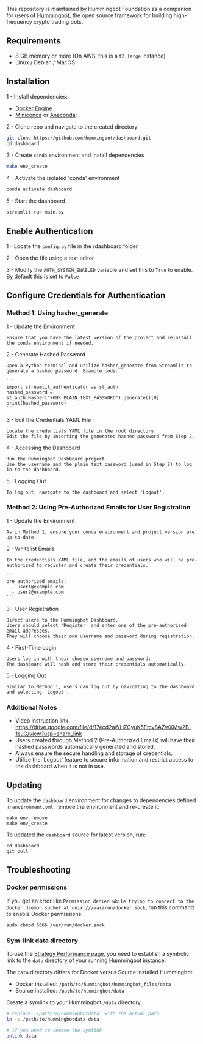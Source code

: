 
This repository is maintained by Hummingbot Foundation as a companion for users of [Hummingbot](https://github.com/hummingbot/hummingbot), the open source framework for building high-frequency crypto trading bots.

## Requirements

* 8 GB memory or more (On AWS, this is a `t2.large` instance)
* Linux / Debian / MacOS

## Installation

1 - Install dependencies:

* [Docker Engine](https://docs.docker.com/engine/install/ubuntu/)
* [Miniconda](https://docs.conda.io/en/latest/miniconda.html) or [Anaconda](https://www.anaconda.com/):

2 - Clone repo and navigate to the created directory
```bash
git clone https://github.com/hummingbot/dashboard.git
cd dashboard
```

3 - Create `conda` environment and install dependencies
```bash
make env_create
```

4 - Activate the isolated 'conda' environment
```bash
conda activate dashboard
```

5 - Start the dashboard
```bash
streamlit run main.py
```
## Enable Authentication

1 - Locate the `config.py` file in the /dashboard folder

2 - Open the file using a text editor

3 - Modify the `AUTH_SYSTEM_ENABLED` variable and set this to `True` to enable. By default this is set to `False`

## Configure Credentials for Authentication

### Method 1: Using hasher_generate

1 - Update the Environment
  
    Ensure that you have the latest version of the project and reinstall the conda environment if needed.
  
2 - Generate Hashed Password
  
    Open a Python terminal and utilize hasher_generate from Streamlit to generate a hashed password. Example code:

    ```
    import streamlit_authenticator as st_auth
    hashed_password = st_auth.Hasher("YOUR_PLAIN_TEXT_PASSWORD").generate()[0]
    print(hashed_password)
    ```

3 - Edit the Credentials YAML File

    Locate the credentials YAML file in the root directory.
    Edit the file by inserting the generated hashed password from Step 2.

4 - Accessing the Dashboard
    
    Run the Hummingbot Dashboard project.
    Use the username and the plain text password (used in Step 2) to log in to the dashboard.

5 - Logging Out
    
    To log out, navigate to the dashboard and select 'Logout'.
    

### Method 2: Using Pre-Authorized Emails for User Registration

1 - Update the Environment

    As in Method 1, ensure your conda environment and project version are up-to-date.

2 - Whitelist Emails

    In the credentials YAML file, add the emails of users who will be pre-authorized to register and create their credentials.

    ```
    pre_authorized_emails:
      - user1@example.com
      - user2@example.com
    ```

3 - User Registration

    Direct users to the Hummingbot Dashboard.
    Users should select 'Register' and enter one of the pre-authorized email addresses.
    They will choose their own username and password during registration.
    
4 - First-Time Login
    
    Users log in with their chosen username and password.
    The dashboard will hash and store their credentials automatically.

5 - Logging Out
    
    Similar to Method 1, users can log out by navigating to the dashboard and selecting 'Logout'.

### Additional Notes

- Video instruction link - https://drive.google.com/file/d/17ecd2aWHZCyuK5Etcv8AZwXMw2B-1sJG/view?usp=share_link
- Users created through Method 2 (Pre-Authorized Emails) will have their hashed passwords automatically generated and stored.
- Always ensure the secure handling and storage of credentials.
- Utilize the 'Logout' feature to secure information and restrict access to the dashboard when it is not in use.

## Updating

To update the `dashboard` environment for changes to dependencies defined in `environment.yml`, remove the environment and re-create it:
```
make env_remove
make env_create
```

To updated the `dashboard` source for latest version, run:
```
cd dashboard
git pull
```

## Troubleshooting

### Docker permissions

If you get an error like `Permission denied while trying to connect to the Docker daemon socket at unix:///var/run/docker.sock`, run this command to enable Docker permissions:
```
sudo chmod 6666 /var/run/docker.sock
```

### Sym-link data directory

To use the [Strategy Performance page](https://github.com/hummingbot/dashboard/wiki/%F0%9F%9A%80-Strategy-Performance), you need to establish a symbolic link to the `data` directory of your running Hummingbot instance:

The `data` directory differs for Docker versus Source installed Hummingbot:
* Docker installed: `/path/to/hummingbot/hummingbot_files/data`
* Source installed: `/path/to/hummingbot/data`

Create a symlink to your Hummingbot `/data` directory
```bash
# replace `/path/to/hummingbotdata` with the actual path
ln -s /path/to/hummingbotdata data

# if you need to remove the symlink
unlink data
```
